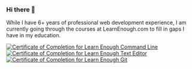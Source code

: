 ### Hi there 👋

While I have 6+ years of professional web development experience, I am currently going through the courses at LearnEnough.com to fill in gaps I have in my education. 

<a href="https://www.learnenough.com/certificates/Okomikeruko"><img src="https://www.learnenough.com/certificates/Okomikeruko/command-line-tutorial.svg" alt="Certificate of Completion for Learn Enough Command Line"></a><a href="https://www.learnenough.com/certificates/Okomikeruko"><img src="https://www.learnenough.com/certificates/Okomikeruko/text-editor-tutorial.svg" alt="Certificate of Completion for Learn Enough Text Editor"></a><a href="https://www.learnenough.com/certificates/Okomikeruko"><img src="https://www.learnenough.com/certificates/Okomikeruko/git-tutorial.svg" alt="Certificate of Completion for Learn Enough Git"></a>

<!--
**Okomikeruko/Okomikeruko** is a ✨ _special_ ✨ repository because its `README.md` (this file) appears on your GitHub profile.

Here are some ideas to get you started:

- 🔭 I’m currently working on ...
- 🌱 I’m currently learning ...
- 👯 I’m looking to collaborate on ...
- 🤔 I’m looking for help with ...
- 💬 Ask me about ...
- 📫 How to reach me: ...
- 😄 Pronouns: ...
- ⚡ Fun fact: ...
-->
